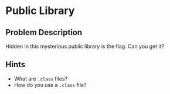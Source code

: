 # Public Library

## Problem Description
Hidden in this mysterious public library is the flag. Can you get it?

## Hints
* What are `.class` files?
* How do you use a `.class` file?